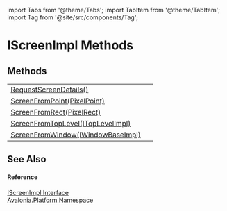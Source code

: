 import Tabs from '@theme/Tabs'; 
import TabItem from '@theme/TabItem'; 
import Tag from '@site/src/components/Tag'; 

# IScreenImpl Methods




## Methods
<table>
<tr>
<td><a href="M_Avalonia_Platform_IScreenImpl_RequestScreenDetails">RequestScreenDetails()</a></td>
<td> </td>
</tr>
<tr>
<td><a href="M_Avalonia_Platform_IScreenImpl_ScreenFromPoint">ScreenFromPoint(PixelPoint)</a></td>
<td> </td>
</tr>
<tr>
<td><a href="M_Avalonia_Platform_IScreenImpl_ScreenFromRect">ScreenFromRect(PixelRect)</a></td>
<td> </td>
</tr>
<tr>
<td><a href="M_Avalonia_Platform_IScreenImpl_ScreenFromTopLevel">ScreenFromTopLevel(ITopLevelImpl)</a></td>
<td> </td>
</tr>
<tr>
<td><a href="M_Avalonia_Platform_IScreenImpl_ScreenFromWindow">ScreenFromWindow(IWindowBaseImpl)</a></td>
<td> </td>
</tr>
</table>

## See Also


#### Reference
<a href="T_Avalonia_Platform_IScreenImpl">IScreenImpl Interface</a>  
<a href="N_Avalonia_Platform">Avalonia.Platform Namespace</a>  
